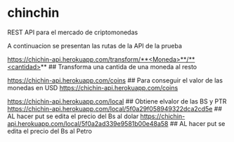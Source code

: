 # chinchin
REST API para el mercado de criptomonedas

A continuacion se presentan las rutas de la API de la prueba 

https://chichin-api.herokuapp.com/transform/**<Moneda>**/**<cantidad>** ## Transforma una cantida de una moneda al resto


https://chichin-api.herokuapp.com/coins  ## Para conseguir el valor de las monedas en USD
https://chichin-api.herokuapp.com/coins

https://chichin-api.herokuapp.com/local ## Obtiene elvalor de las BS y PTR
https://chichin-api.herokuapp.com/local/5f0a29f058949322dca2cd5e ## AL hacer put se edita el precio del Bs al dolar
https://chichin-api.herokuapp.com/local/5f0a2ad339e9581b00e48a58 ## AL hacer put se edita el precio del Bs al Petro
